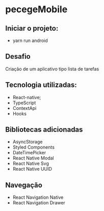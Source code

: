 # pecegeMobile
## Iniciar o projeto:
- yarn run android

## Desafio
  Criação de um aplicativo tipo lista de tarefas

## Tecnologia utilizadas: 

 * React-native;
 * TypeScript
 * ContextApi
 * Hooks

## Bibliotecas adicionadas

 * AsyncStorage
 * Styled Components
 * DateTimePicker
 * React Native Modal
 * React Native Svg
 * React Native UUID

## Navegação

 * React Navigation Native
 * React Navigation Drawer


